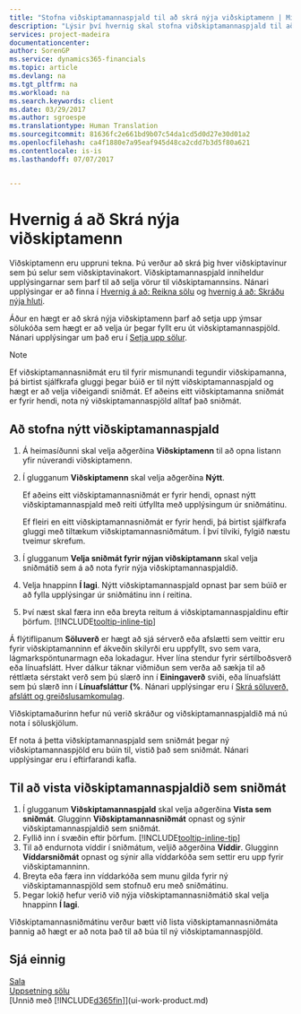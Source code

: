 ```yaml
---
title: "Stofna viðskiptamannaspjald til að skrá nýja viðskiptamenn | Microsoft Docs"
description: "Lýsir því hvernig skal stofna viðskiptamannaspjald til að skrá upplýsingar um alla nýja viðskiptamenn eða biðlara sem selt er til."
services: project-madeira
documentationcenter: 
author: SorenGP
ms.service: dynamics365-financials
ms.topic: article
ms.devlang: na
ms.tgt_pltfrm: na
ms.workload: na
ms.search.keywords: client
ms.date: 03/29/2017
ms.author: sgroespe
ms.translationtype: Human Translation
ms.sourcegitcommit: 81636fc2e661bd9b07c54da1cd5d0d27e30d01a2
ms.openlocfilehash: ca4f1880e7a95eaf945d48ca2cdd7b3d5f80a621
ms.contentlocale: is-is
ms.lasthandoff: 07/07/2017


---
```

# <a name="how-to-register-new-customers"></a>Hvernig á að Skrá nýja viðskiptamenn
Viðskiptamenn eru uppruni tekna. Þú verður að skrá þig hver viðskiptavinur sem þú selur sem viðskiptavinakort. Viðskiptamannaspjald inniheldur upplýsingarnar sem þarf til að selja vörur til viðskiptamannsins. Nánari upplýsingar er að finna í [Hvernig á að: Reikna sölu](sales-how-invoice-sales.md) og [hvernig á að: Skráðu nýja hluti](inventory-how-register-new-items.md).  

Áður en hægt er að skrá nýja viðskiptamenn þarf að setja upp ýmsar sölukóða sem hægt er að velja úr þegar fyllt eru út viðskiptamannaspjöld. Nánari upplýsingar um það eru í [Setja upp sölur](sales-setup-sales.md).

> [!NOTE]  
>   Ef viðskiptamannasniðmát eru til fyrir mismunandi tegundir viðskipamanna, þá birtist sjálfkrafa gluggi þegar búið er til nýtt viðskiptamannaspjald og hægt er að velja viðeigandi sniðmát. Ef aðeins eitt viðskiptamanna sniðmát er fyrir hendi, nota ný viðskiptamannaspjöld alltaf það sniðmát.

## <a name="to-create-a-new-customer-card"></a>Að stofna nýtt viðskiptamannaspjald
1. Á heimasíðunni skal velja aðgerðina **Viðskiptamenn** til að opna listann yfir núverandi viðskiptamenn.  
2. Í glugganum **Viðskiptamenn** skal velja aðgerðina **Nýtt**.

    Ef aðeins eitt viðskiptamannasniðmát er fyrir hendi, opnast nýtt viðskiptamannaspjald með reiti útfyllta með upplýsingum úr sniðmátinu.

    Ef fleiri en eitt viðskiptamannasniðmát er fyrir hendi, þá birtist sjálfkrafa gluggi með tiltækum viðskiptamannasniðmátum. Í því tilviki, fylgið næstu tveimur skrefum.
3. Í glugganum **Velja sniðmát fyrir nýjan viðskiptamann** skal velja sniðmátið sem á að nota fyrir nýja viðskiptamannaspjaldið.
4. Velja hnappinn **Í lagi**. Nýtt viðskiptamannaspjald opnast þar sem búið er að fylla upplýsingar úr sniðmátinu inn í reitina.  
5. Því næst skal færa inn eða breyta reitum á viðskiptamannaspjaldinu eftir þörfum. [!INCLUDE[tooltip-inline-tip](includes/tooltip-inline-tip_md.md)]

Á flýtiflipanum **Söluverð** er hægt að sjá sérverð eða afslætti sem veittir eru fyrir viðskiptamanninn ef ákveðin skilyrði eru uppfyllt, svo sem vara, lágmarkspöntunarmagn eða lokadagur. Hver lína stendur fyrir sértilboðsverð eða línuafslátt. Hver dálkur táknar viðmiðun sem verða að sækja til að réttlæta sérstakt verð sem þú slærð inn í **Einingaverð** sviði, eða línuafslátt sem þú slærð inn í **Línuafsláttur (%**. Nánari upplýsingar eru í [Skrá söluverð, afslátt og greiðslusamkomulag](sales-how-record-sales-price-discount-payment-agreements.md).

Viðskiptamaðurinn hefur nú verið skráður og viðskiptamannaspjaldið má nú nota í söluskjölum.

Ef nota á þetta viðskiptamannaspjald sem sniðmát þegar ný viðskiptamannaspjöld eru búin til, vistið það sem sniðmát. Nánari upplýsingar eru í eftirfarandi kafla.

## <a name="to-save-the-customer-card-as-a-template"></a>Til að vista viðskiptamannaspjaldið sem sniðmát
1. Í glugganum **Viðskiptamannaspjald** skal velja aðgerðina **Vista sem sniðmát**. Glugginn **Viðskiptamannasniðmát** opnast og sýnir viðskiptamannaspjaldið sem sniðmát.
2. Fyllið inn í svæðin eftir þörfum. [!INCLUDE[tooltip-inline-tip](includes/tooltip-inline-tip_md.md)]
3. Til að endurnota víddir í sniðmátum, veljið aðgerðina **Víddir**. Glugginn **Víddarsniðmát** opnast og sýnir alla víddarkóða sem settir eru upp fyrir viðskiptamanninn.
4. Breyta eða færa inn víddarkóða sem munu gilda fyrir ný viðskiptamannaspjöld sem stofnuð eru með sniðmátinu.  
5. Þegar lokið hefur verið við nýja viðskiptamannasniðmátið skal velja hnappinn **Í lagi**.

Viðskiptamannasniðmátinu verður bætt við lista viðskiptamannasniðmáta þannig að hægt er að nota það til að búa til ný viðskiptamannaspjöld.

## <a name="see-also"></a>Sjá einnig
[Sala](sales-manage-sales.md)    
[Uppsetning sölu](sales-setup-sales.md)    
[Unnið með [!INCLUDE[d365fin](includes/d365fin_md.md)]](ui-work-product.md)


